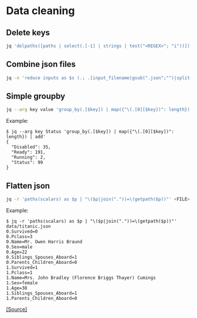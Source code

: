 # Data cleaning

## Delete keys

```sh
jq 'delpaths([paths | select(.[-1] | strings | test("<REGEX>"; "i"))])'
```

## Combine json files

```sh
jq -n 'reduce inputs as $s (.; .[input_filename|gsub(".json";"")|split("/")|last] += $s)' ./*.json
```

## Simple groupby

```sh
jq --arg key value 'group_by(.[$key]) | map({"\(.[0][$key])": length}) | add'
```

Example:

```console
$ jq --arg key Status 'group_by(.[$key]) | map({"\(.[0][$key])": length}) | add'
{
  "Disabled": 35,
  "Ready": 191,
  "Running": 2,
  "Status": 99
}
```

## Flatten json

```sh
jq -r 'paths(scalars) as $p | "\($p|join("."))=\(getpath($p))"' <FILE>
```

Example:

```console
$ jq -r 'paths(scalars) as $p | "\($p|join("."))=\(getpath($p))"' data/titanic.json
0.Survived=0
0.Pclass=3
0.Name=Mr. Owen Harris Braund
0.Sex=male
0.Age=22
0.Siblings_Spouses_Aboard=1
0.Parents_Children_Aboard=0
1.Survived=1
1.Pclass=1
1.Name=Mrs. John Bradley (Florence Briggs Thayer) Cumings
1.Sex=female
1.Age=38
1.Siblings_Spouses_Aboard=1
1.Parents_Children_Aboard=0
```

[[Source]](https://stackoverflow.com/a/55277881)
